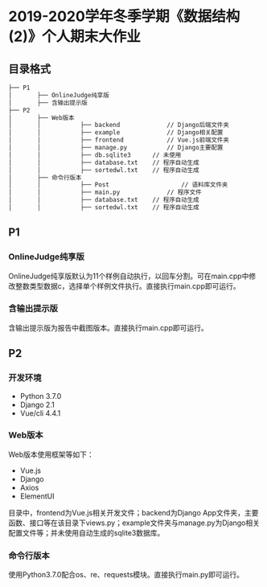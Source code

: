 # 2019-2020学年冬季学期《数据结构(2)》个人期末大作业

## 目录格式

```bash
├── P1
│		├── OnlineJudge纯享版
│		├── 含输出提示版
├── P2
│		├── Web版本
│		│			├── backend				// Django后端文件夹
│		│			├── example				// Django相关配置
│		│			├── frontend			// Vue.js前端文件夹
│		│			├── manage.py			// Django主要配置
│		│			├── db.sqlite3		// 未使用
│		│			├── database.txt	// 程序自动生成
│		│			├── sortedwl.txt 	// 程序自动生成
│		├── 命令行版本
│		│			├── Post					// 语料库文件夹
│		│			├── main.py				// 程序文件
│		│			├── database.txt	// 程序自动生成
│		│			├── sortedwl.txt 	// 程序自动生成
```



## P1

### OnlineJudge纯享版

OnlineJudge纯享版默认为11个样例自动执行，以回车分割。可在main.cpp中修改整数类型数据c，选择单个样例文件执行。直接执行main.cpp即可运行。

### 含输出提示版

含输出提示版为报告中截图版本。直接执行main.cpp即可运行。



## P2

### 开发环境

* Python 3.7.0
* Django 2.1
* Vue/cli 4.4.1

### Web版本

Web版本使用框架等如下：

* Vue.js
* Django
* Axios
* ElementUI

目录中，frontend为Vue.js相关开发文件；backend为Django App文件夹，主要函数、接口等在该目录下views.py；example文件夹与manage.py为Django相关配置文件等；并未使用自动生成的sqlite3数据库。

### 命令行版本

使用Python3.7.0配合os、re、requests模块。直接执行main.py即可运行。
